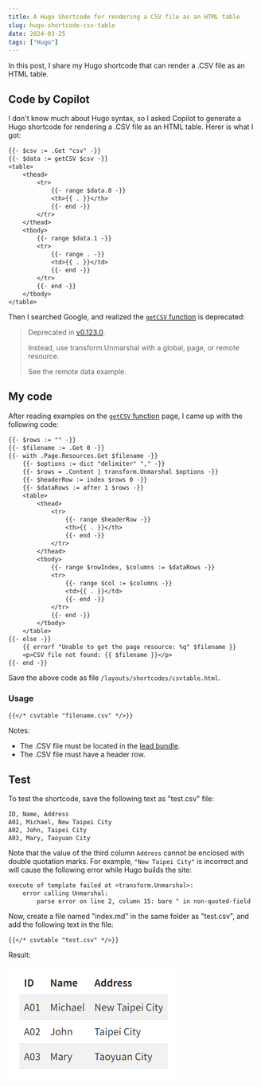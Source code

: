 ```yaml
---
title: A Hugo Shortcode for rendering a CSV file as an HTML table
slug: hugo-shortcode-csv-table
date: 2024-03-25
tags: ["Hugo"]
---
```


In this post, I share my Hugo shortcode that can render a .CSV file as an HTML table.

## Code by Copilot

I don't know much about Hugo syntax, so I asked Copilot to generate a Hugo shortcode for rendering a .CSV file as an HTML table. Herer is what I got:

```golang
{{- $csv := .Get "csv" -}}
{{- $data := getCSV $csv -}}
<table>
    <thead>
        <tr>
            {{- range $data.0 -}}
            <th>{{ . }}</th>
            {{- end -}}
        </tr>
    </thead>
    <tbody>
        {{- range $data.1 -}}
        <tr>
            {{- range . -}}
            <td>{{ . }}</td>
            {{- end -}}
        </tr>
        {{- end -}}
    </tbody>
</table>
```

Then I searched Google, and realized the [`getCSV` function](https://gohugo.io/functions/data/getcsv/) is deprecated:

> Deprecated in [v0.123.0](https://github.com/gohugoio/hugo/releases/tag/v0.123.0).
>
> Instead, use transform.Unmarshal with a global, page, or remote resource.
>
> See the remote data example.

## My code

After reading examples on the [`getCSV` function](https://gohugo.io/functions/data/getcsv/) page, I came up with the following code:

```golang
{{- $rows := "" -}}
{{- $filename := .Get 0 -}}
{{- with .Page.Resources.Get $filename -}}
    {{- $options := dict "delimiter" "," -}}
    {{- $rows = .Content | transform.Unmarshal $options -}}
    {{- $headerRow := index $rows 0 -}}
    {{- $dataRows := after 1 $rows -}}
    <table>
        <thead>
            <tr>
                {{- range $headerRow -}}
                <th>{{ . }}</th>
                {{- end -}}
            </tr>
        </thead>
        <tbody>
            {{- range $rowIndex, $columns := $dataRows -}}
            <tr>
                {{- range $col := $columns -}}
                <td>{{ . }}</td>
                {{- end -}}
            </tr>
            {{- end -}}
        </tbody>
    </table>
{{- else -}}
    {{ errorf "Unable to get the page resource: %q" $filename }}
    <p>CSV file not found: {{ $filename }}</p>
{{- end -}}
```

Save the above code as file `/layouts/shortcodes/csvtable.html`.

### Usage

```text
{{</* csvtable "filename.csv" */>}}
```

Notes:

- The .CSV file must be located in the [lead bundle](https://gohugo.io/content-management/page-bundles/).
- The .CSV file must have a header row.

## Test

To test the shortcode, save the following text as "test.csv" file:

```text
ID, Name, Address
A01, Michael, New Taipei City
A02, John, Taipei City
A03, Mary, Taoyuan City
```

Note that the value of the third column `Address` cannot be enclosed with double quotation marks. For example, `"New Taipei City"` is incorrect and will cause the following error while Hugo builds the site:

```text
execute of template failed at <transform.Unmarshal>: 
    error calling Unmarshal: 
        parse error on line 2, column 15: bare " in non-quoted-field
```

Now, create a file named "index.md" in the same folder as "test.csv", and add the following text in the file:

```text
{{</* csvtable "test.csv" */>}}
```

Result:

![](images/csvtable.png)